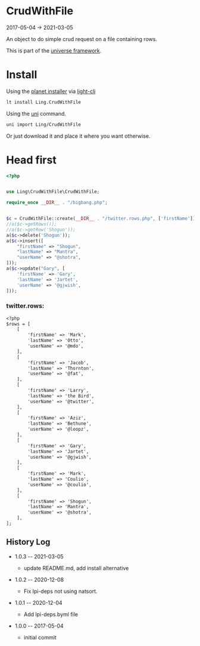 CrudWithFile
===========
2017-05-04 -> 2021-03-05



An object to do simple crud request on a file containing rows.


This is part of the [universe framework](https://github.com/karayabin/universe-snapshot).


Install
==========
Using the [planet installer](https://github.com/lingtalfi/Light_PlanetInstaller) via [light-cli](https://github.com/lingtalfi/Light_Cli)
```bash
lt install Ling.CrudWithFile
```

Using the [uni](https://github.com/lingtalfi/universe-naive-importer) command.
```bash
uni import Ling/CrudWithFile
```

Or just download it and place it where you want otherwise.


Head first
==========



```php
<?php


use Ling\CrudWithFile\CrudWithFile;

require_once __DIR__ . "/bigbang.php";


$c = CrudWithFile::create(__DIR__ . "/twitter.rows.php", ['firstName']);
//a($c->getRows());
//a($c->getRow('Shogun'));
a($c->delete('Shogun'));
a($c->insert([
    "firstName" => "Shogun",
    "lastName" => "Mantra",
    "userName" => "@shotra",
]));
a($c->update("Gary", [
    'firstName' => 'Gary',
    'lastName' => 'Jartet',
    'userName' => '@gjwish',
]));
```


### twitter.rows:

```txt
<?php
$rows = [
    [
        'firstName' => 'Mark',
        'lastName' => 'Otto',
        'userName' => '@mdo',
    ],
    [
        'firstName' => 'Jacob',
        'lastName' => 'Thornton',
        'userName' => '@fat',
    ],
    [
        'firstName' => 'Larry',
        'lastName' => 'the Bird',
        'userName' => '@twitter',
    ],
    [
        'firstName' => 'Aziz',
        'lastName' => 'Bethune',
        'userName' => '@loopz',
    ],
    [
        'firstName' => 'Gary',
        'lastName' => 'Jartet',
        'userName' => '@gjwish',
    ],
    [
        'firstName' => 'Mark',
        'lastName' => 'Coulio',
        'userName' => '@coulio',
    ],
    [
        'firstName' => 'Shogun',
        'lastName' => 'Mantra',
        'userName' => '@shotra',
    ],
];


```






History Log
------------------

- 1.0.3 -- 2021-03-05

    - update README.md, add install alternative

- 1.0.2 -- 2020-12-08

    - Fix lpi-deps not using natsort.

- 1.0.1 -- 2020-12-04

    - Add lpi-deps.byml file

- 1.0.0 -- 2017-05-04

    - initial commit